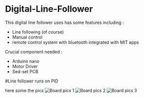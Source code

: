 # Digital-Line-Follower
This digital line follower uses has some features including :
- Line following  (of course)
- Manual control
- remote control system with bluetooth integrated with MIT apps

Crucial component needed : 
- Arduino nano
- Motor Driver
- Sed-set PCB

#Line follower runs on PID

here some the pics
![Board pics 1](https://github.com/user-attachments/assets/cf7db054-972e-4302-8c8b-06f439820e25)
![Board pics 2](https://github.com/user-attachments/assets/ecf58f26-17d9-4d8a-bd44-bee4b89cc1ca)
![Board pics 3](https://github.com/user-attachments/assets/c737e6c8-2695-4110-8064-df590d97fa17)




